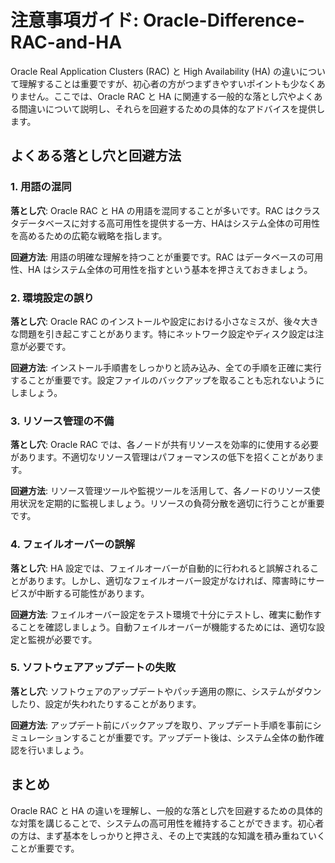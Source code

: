 # 注意事項ガイド: Oracle-Difference-RAC-and-HA

Oracle Real Application Clusters (RAC) と High Availability (HA) の違いについて理解することは重要ですが、初心者の方がつまずきやすいポイントも少なくありません。ここでは、Oracle RAC と HA に関連する一般的な落とし穴やよくある間違いについて説明し、それらを回避するための具体的なアドバイスを提供します。

## よくある落とし穴と回避方法

### 1. 用語の混同
**落とし穴**: Oracle RAC と HA の用語を混同することが多いです。RAC はクラスタデータベースに対する高可用性を提供する一方、HAはシステム全体の可用性を高めるための広範な戦略を指します。

**回避方法**: 用語の明確な理解を持つことが重要です。RAC はデータベースの可用性、HA はシステム全体の可用性を指すという基本を押さえておきましょう。

### 2. 環境設定の誤り
**落とし穴**: Oracle RAC のインストールや設定における小さなミスが、後々大きな問題を引き起こすことがあります。特にネットワーク設定やディスク設定は注意が必要です。

**回避方法**: インストール手順書をしっかりと読み込み、全ての手順を正確に実行することが重要です。設定ファイルのバックアップを取ることも忘れないようにしましょう。

### 3. リソース管理の不備
**落とし穴**: Oracle RAC では、各ノードが共有リソースを効率的に使用する必要があります。不適切なリソース管理はパフォーマンスの低下を招くことがあります。

**回避方法**: リソース管理ツールや監視ツールを活用して、各ノードのリソース使用状況を定期的に監視しましょう。リソースの負荷分散を適切に行うことが重要です。

### 4. フェイルオーバーの誤解
**落とし穴**: HA 設定では、フェイルオーバーが自動的に行われると誤解されることがあります。しかし、適切なフェイルオーバー設定がなければ、障害時にサービスが中断する可能性があります。

**回避方法**: フェイルオーバー設定をテスト環境で十分にテストし、確実に動作することを確認しましょう。自動フェイルオーバーが機能するためには、適切な設定と監視が必要です。

### 5. ソフトウェアアップデートの失敗
**落とし穴**: ソフトウェアのアップデートやパッチ適用の際に、システムがダウンしたり、設定が失われたりすることがあります。

**回避方法**: アップデート前にバックアップを取り、アップデート手順を事前にシミュレーションすることが重要です。アップデート後は、システム全体の動作確認を行いましょう。

## まとめ
Oracle RAC と HA の違いを理解し、一般的な落とし穴を回避するための具体的な対策を講じることで、システムの高可用性を維持することができます。初心者の方は、まず基本をしっかりと押さえ、その上で実践的な知識を積み重ねていくことが重要です。